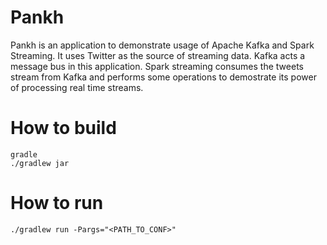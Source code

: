 # Pankh

Pankh is an application to demonstrate usage of Apache Kafka and Spark Streaming. It uses Twitter as the source of streaming data. Kafka acts a message bus in this application. Spark streaming consumes the tweets stream from Kafka and performs some operations to demostrate its power of processing real time streams.

# How to build
```
gradle
./gradlew jar
```

# How to run
```
./gradlew run -Pargs="<PATH_TO_CONF>"
```
